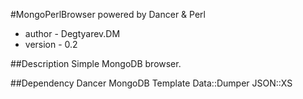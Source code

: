 #MongoPerlBrowser powered by Dancer & Perl
 - author - Degtyarev.DM
 - version - 0.2

##Description
Simple MongoDB browser.

##Dependency
Dancer
MongoDB
Template
Data::Dumper
JSON::XS
